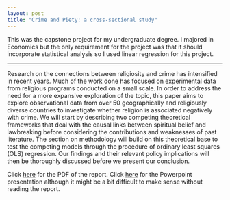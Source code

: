 ```yaml
---
layout: post
title: "Crime and Piety: a cross-sectional study"
---
```


This was the capstone project for my undergraduate degree. I majored in Economics but the only requirement for the project was that it should incorporate statistical analysis so I used linear regression for this project.

---

Research on the connections between religiosity and crime has intensified in recent years. Much of the work done has focused on experimental data from religious programs conducted on a small scale. In order to address the need for a more expansive exploration of the topic, this paper aims to explore observational data from over 50 geographically and religiously diverse countries to investigate whether religion is associated negatively with crime. We will start by describing two competing theoretical frameworks that deal with the causal links between spiritual belief and lawbreaking before considering the contributions and weaknesses of past literature. The section on methodology will build on this theoretical base to test the competing models through the procedure of ordinary least squares (OLS) regression. Our findings and their relevant policy implications will then be thoroughly discussed before we present our conclusion.

Click [here](/assets/religion-crime.pdf) for the PDF of the report.
Click [here](/assets/presentation.pptx) for the Powerpoint presentation although it might be a bit difficult to make sense without reading the report.
